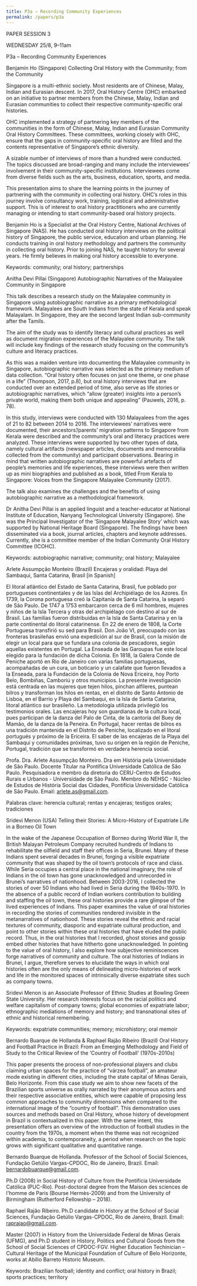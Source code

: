 ```yaml
---
title: P3a – Recording Community Experiences
permalink: /papers/p3a
---
```

PAPER SESSION 3

WEDNESDAY 25/8, 9–11am

P3a – Recording Community Experiences

Benjamin Ho (Singapore) Collecting Oral History with the Community; from the Community

Singapore is a multi-ethnic society. Most residents are of Chinese, Malay, Indian and Eurasian descent. In 2017, Oral History Centre (OHC) embarked on an initiative to partner members from the Chinese, Malay, Indian and Eurasian communities to collect their respective community-specific oral histories.

OHC implemented a strategy of partnering key members of the communities in the form of Chinese, Malay, Indian and Eurasian Community Oral History Committees. These committees, working closely with OHC, ensure that the gaps in community-specific oral history are filled and the contents representative of Singapore’s ethnic diversity. 

A sizable number of interviews of more than a hundred were conducted. The topics discussed are broad-ranging and many include the interviewees’ involvement in their community-specific institutions. Interviewees come from diverse fields such as the arts, business, education, sports, and media.

This presentation aims to share the learning points in the journey of partnering with the community in collecting oral history. OHC’s roles in this journey involve consultancy work, training, logistical and administrative support. This is of interest to oral history practitioners who are currently managing or intending to start community-based oral history projects. 

Benjamin Ho is a Specialist at the Oral History Centre, National Archives of Singapore (NAS). He has conducted oral history interviews on the political history of Singapore, the public service, education and urban planning. He conducts training in oral history methodology and partners the community in collecting oral history. Prior to joining NAS, he taught history for several years. He firmly believes in making oral history accessible to everyone.

Keywords: community; oral history; partnerships

Anitha Devi Pillai (Singapore) Autobiographic Narratives of the Malayalee Community in Singapore

This talk describes a research study on the Malayalee community in Singapore using autobiographic narrative as a primary methodological framework. Malayalees are South Indians from the state of Kerala and speak Malayalam. In Singapore, they are the second largest Indian sub-community after the Tamils.

The aim of the study was to identify literacy and cultural practices as well as document migration experiences of the Malayalee community. The talk will include key findings of the research study focusing on the community’s culture and literacy practices.  

As this was a maiden venture into documenting the Malayalee community in Singapore, autobiographic narrative was selected as the primary medium of data collection. “Oral history often focuses on just one theme, or one phase in a life” (Thompson, 2017, p.8), but oral history interviews that are conducted over an extended period of time, also serve as life stories or autobiographic narratives, which “allow (greater) insights into a person’s private world, making them both unique and appealing” (Pauwels, 2016, p. 78). 

In this study, interviews were conducted with 130 Malayalees from the ages of 21 to 82 between 2014 to 2016. The interviewees’ narratives were documented, their ancestors’/parents’ migration patterns to Singapore from Kerala were described and the community’s oral and literacy practices were analyzed. These interviews were supported by two other types of data, namely cultural artifacts (newspaper articles, documents and memorabilia collected from the community) and participant observations. Bearing in mind that written autobiographic narratives are powerful artefacts of people’s memories and life experiences, these interviews were then written up as mini biographies and published as a book, titled From Kerala to Singapore: Voices from the Singapore Malayalee Community (2017).

The talk also examines the challenges and the benefits of using autobiographic narrative as a methodological framework. 

Dr Anitha Devi Pillai is an applied linguist and a teacher-educator at National Institute of Education, Nanyang Technological University (Singapore). She was the Principal Investigator of the ‘Singapore Malayalee Story’ which was supported by National Heritage Board (Singapore). The findings have been disseminated via a book, journal articles, chapters and keynote addresses. Currently, she is a committee member of the Indian Community Oral History Committee (ICOHC). 

Keywords: autobiographic 
narrative; community; oral history; Malayalee

Arlete Assumpção Monteiro (Brazil) Encajeras y oralidad: Playa del Sambaqui, Santa Catarina, Brasil [in Spanish]

El litoral atlántico del Estado de Santa Catarina, Brasil, fue poblado por portugueses continentales y de las Islas del Archipiélago de los Azores. En 1739, la Corona portuguesa creó la Capitanía de Santa Catarina, la separó de São Paulo. De 1747 a 1753 embarcaron cerca de 6 mil hombres, mujeres y niños de la Isla Tercera y otras del archipiélago con destino al sur de Brasil. Las familias fueron distribuidas en la Isla de Santa Catarina y en la parte continental do litoral catarinense. En 22 de enero de 1808, la Corte Portuguesa transfirió su sed para Brasil. Don João VI, preocupado con las fronteras brasileñas envió una expedición al sur de Brasil, con la misión de elegir un local para que se fundara una colonia de pescadores, según aquellas existentes en Portugal. La Enseada de las Garoupas fue este local elegido para la fundación de dicha Colonia. En 1818, la Galera Conde de Peniche aportó en Rio de Janeiro con varias familias portuguesas, acompañadas de un cura, un boticario y un calafate que fueron llevados a la Enseada, para la Fundación de la Colonia de Nova Ericeira, hoy Porto Belo, Bombiñas, Camboriú y otros municipios. La presente investigación está centrada en las mujeres que tejen hilos, pinchan alfileres, puntean bilros y transforman los hilos en rentas, en el distrito de Santo Antonio de Lisboa, en el Barrio y Playa del Sambaqui, en la Isla de Santa Catarina, litoral atlántico sur brasileño. La metodología utilizada privilegió los testimonios orales. Las encajeras hoy son guardianas de la cultura local, pues participan de la danza del Palo de Cinta, de la cantoría del Buey de Mamão, de la danza de la Peneira.  En Portugal, hacer rentas de bilros es una tradición mantenida en el Distrito de Peniche, localizado en el litoral portugués y próximo de la Ericeira. El saber de las encajeras de la Playa del Sambaqui y comunidades próximas, tuvo su origen en la región de Peniche, Portugal, tradición que se transformó en verdadera herencia social.

Profa. Dra. Arlete Assumpção Monteiro. Dra em História pela Universidade de São Paulo. Docente Titular na Pontifica Universidade Católica de São Paulo. Pesquisadora e membro da diretoria do CERU-Centro de Estudos Rurais e Urbanos - Universidade de São Paulo. Membro do NEHSC - Núcleo de Estudos de História Social das Cidades, Pontifícia Universidade Católica de São Paulo. Email: arlete.as@gmail.com.

Palabras clave: herencia cultural; rentas y encajeras; testigos orales; tradiciones

Sridevi Menon (USA) Telling their Stories: A Micro-History of Expatriate Life in a Borneo Oil Town

In the wake of the Japanese Occupation of Borneo during World War II, the British Malayan Petroleum Company recruited hundreds of Indians to rehabilitate the oilfield and staff their offices in Seria, Brunei. Many of these Indians spent several decades in Brunei, forging a visible expatriate community that was shaped by the oil town’s protocols of race and class. While Seria occupies a central place in the national imaginary, the role of Indians in the oil town has gone unacknowledged and unrecorded in Brunei’s narratives of nationhood. Between 2003-2016, I collected the stories of over 50 Indians who had lived in Seria during the 1940s-1970. In the absence of a public record of Indian workers contribution to building and staffing the oil town, these oral histories provide a rare glimpse of the lived experiences of Indians. This paper examines the value of oral histories in recording the stories of communities rendered invisible in the metanarratives of nationhood. These stories reveal the ethnic and racial textures of community, diasporic and expatriate cultural production, and point to other stories within these oral histories that have eluded the public record. Thus, in the oral histories that I recorded, ghost stories and gossip embed other histories that have hitherto gone unacknowledged. In pointing to the value of oral history, I also explore how subjective reminiscences forge narratives of community and culture. The oral histories of Indians in Brunei, I argue, therefore serves to elucidate the ways in which oral histories often are the only means of delineating micro-histories of work and life in the monitored spaces of intrinsically diverse expatriate sites such as company towns.

Sridevi Menon is an Associate Professor of Ethnic Studies at Bowling Green State University. Her research interests focus on the racial politics and welfare capitalism of company towns; global economies of expatriate labor; ethnographic mediations of memory and history; and transnational sites of ethnic and historical remembering.

Keywords: expatriate communities; memory; microhistory; oral memoir

Bernardo Buarque de Hollanda & Raphael Rajão Ribeiro (Brazil) Oral History and Football Practice in Brazil: From an Emerging Methodology and Field of Study to the Critical Review of the ‘Country of Football’ (1970s-2010s)

This paper presents the process of non-professional players and clubs claiming urban spaces for the practice of “várzea football”, an amateur mode existing in different cities, including the state capital of Minas Gerais, Belo Horizonte. From this case study we aim to show new facets of the Brazilian sports universe as orally narrated by their anonymous actors and their respective associative entities, which were capable of proposing less common approaches to community dimensions when compared to the international image of the “country of football”. This demonstration uses sources and methods based on Oral History, whose history of development in Brazil is contextualized in this paper. With the same intent, this presentation offers an overview of the introduction of football studies in the country from the 1970s, a moment when the theme was not recognized within academia, to contemporaneity, a period when research on the topic grows with significant qualitative and quantitative range.   

Bernardo Buarque de Hollanda. Professor of the School of Social Sciences, Fundação Getúlio Vargas-CPDOC, Rio de Janeiro, Brazil. Email: bernardobuarque@gmail.com. 

Ph.D (2008) in Social History of Culture from the Pontifícia Universidade Católica (PUC-Rio). Post-doctoral degree from the Maison des sciences de l'homme de Paris (Bourse Hermès-2009) and from the University of Birmingham (Rutherford Fellowship – 2018). 

Raphael Rajão Ribeiro. Ph.D candidate in History at the School of Social Sciences, Fundação Getúlio Vargas-CPDOC, Rio de Janeiro, Brazil. Email: raprajao@gmail.com. 

Master (2007) in History from the Universidade Federal de Minas Gerais (UFMG), and Ph.D student in History, Politics and Cultural Goods from the School of Social Sciences of CPDOC-FGV. Higher Education Techinician – Cultural Heritage of the Municipal Foundation of Culture of Belo Horizonte, works at Abílio Barreto Historic 
Museum. 

Keywords: Brazilian football; identity and conflict; oral history in Brazil; sports practices; territory